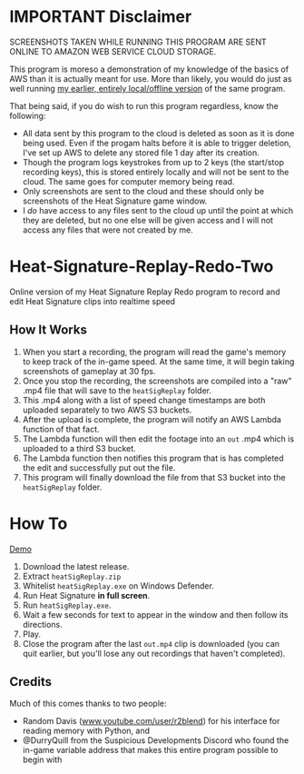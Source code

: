 # IMPORTANT Disclaimer
SCREENSHOTS TAKEN WHILE RUNNING THIS PROGRAM ARE SENT ONLINE TO AMAZON WEB SERVICE CLOUD STORAGE.

This program is moreso a demonstration of my knowledge of the basics of AWS than it is actually meant for use. More than likely, you would do just as well running [my earlier, entirely local/offline version](https://github.com/ineeddspelchek/Heat-Signature-Replay-Redo) of the same program.

That being said, if you do wish to run this program regardless, know the following:
* All data sent by this program to the cloud is deleted as soon as it is done being used. Even if the progam halts before it is able to trigger deletion, I've set up AWS to delete any stored file 1 day after its creation.
* Though the program logs keystrokes from up to 2 keys (the start/stop recording keys), this is stored entirely locally and will not be sent to the cloud. The same goes for computer memory being read.
* Only screenshots are sent to the cloud and these should only be screenshots of the Heat Signature game window.
* I *do* have access to any files sent to the cloud up until the point at which they are deleted, but no one else will be given access and I will not access any files that were not created by me.

# Heat-Signature-Replay-Redo-Two
Online version of my Heat Signature Replay Redo program to record and edit Heat Signature clips into realtime speed 

## How It Works
1. When you start a recording, the program will read the game's memory to keep track of the in-game speed. At the same time, it will begin taking screenshots of gameplay at 30 fps.
2. Once you stop the recording, the screenshots are compiled into a "raw" .mp4 file that will save to the `heatSigReplay` folder.
3. This .mp4 along with a list of speed change timestamps are both uploaded separately to two AWS S3 buckets.
4. After the upload is complete, the program will notify an AWS Lambda function of that fact.
5. The Lambda function will then edit the footage into an `out` .mp4 which is uploaded to a third S3 bucket.
6. The Lambda function then notifies this program that is has completed the edit and successfully put out the file.
7. This program will finally download the file from that S3 bucket into the `heatSigReplay` folder.

# How To
[Demo](https://github.com/ineeddspelchek/Heat-Signature-Replay-Redo-Two)
1. Download the latest release.
2. Extract `heatSigReplay.zip`
3. Whitelist `heatSigReplay.exe` on Windows Defender. 
4. Run Heat Signature **in full screen**.
5. Run `heatSigReplay.exe`.
6. Wait a few seconds for text to appear in the window and then follow its directions.
7. Play.
8. Close the program after the last `out.mp4` clip is downloaded (you can quit earlier, but you'll lose any out recordings that haven't completed).

## Credits
Much of this comes thanks to two people:
* Random Davis (www.youtube.com/user/r2blend) for his interface for reading memory with Python, and
* @DurryQuill from the Suspicious Developments Discord who found the in-game variable address that makes this entire program possible to begin with
